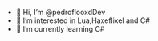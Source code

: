 - 👋 Hi, I’m @pedroflooxdDev
- 👀 I’m interested in Lua,Haxeflixel and C#
- 🌱 I’m currently learning C#

<!---
pampu y pollo
--->
